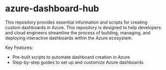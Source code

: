 # azure-dashboard-hub
This repository provides essential information and scripts for creating custom dashboards in Azure. This repository is designed to help developers and cloud engineers streamline the process of building, managing, and deploying interactive dashboards within the Azure ecosystem.

Key Features:
- Pre-built scripts to automate dashboard creation in Azure
- Step-by-step guides to set up and customize Azure dashboards